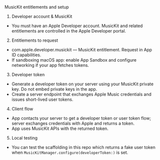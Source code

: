 MusicKit entitlements and setup

1) Developer account & MusicKit
- You must have an Apple Developer account. MusicKit and related entitlements are controlled in the Apple Developer portal.

2) Entitlements to request
- com.apple.developer.musickit — MusicKit entitlement. Request in App ID capabilities.
- If sandboxing macOS app: enable App Sandbox and configure networking if your app fetches tokens.

3) Developer token
- Generate a developer token on your server using your MusicKit private key. Do not embed private keys in the app.
- Create a server endpoint that exchanges Apple Music credentials and issues short-lived user tokens.

4) Client flow
- App contacts your server to get a developer token or user token flow; server exchanges credentials with Apple and returns a token.
- App uses MusicKit APIs with the returned token.

5) Local testing
- You can test the scaffolding in this repo which returns a fake user token when `MusicKitManager.configure(developerToken:)` is set.
